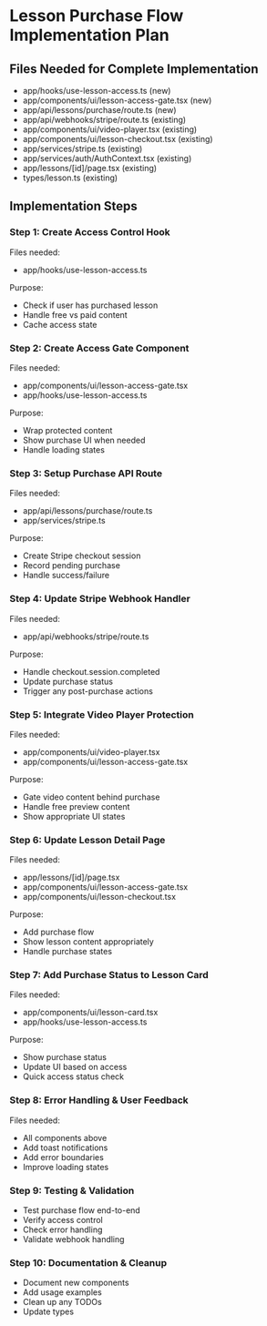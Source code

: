 # Lesson Purchase Flow Implementation Plan

## Files Needed for Complete Implementation
- app/hooks/use-lesson-access.ts (new)
- app/components/ui/lesson-access-gate.tsx (new)
- app/api/lessons/purchase/route.ts (new)
- app/api/webhooks/stripe/route.ts (existing)
- app/components/ui/video-player.tsx (existing)
- app/components/ui/lesson-checkout.tsx (existing)
- app/services/stripe.ts (existing)
- app/services/auth/AuthContext.tsx (existing)
- app/lessons/[id]/page.tsx (existing)
- types/lesson.ts (existing)

## Implementation Steps

### Step 1: Create Access Control Hook
Files needed:
- app/hooks/use-lesson-access.ts

Purpose:
- Check if user has purchased lesson
- Handle free vs paid content
- Cache access state

### Step 2: Create Access Gate Component  
Files needed:
- app/components/ui/lesson-access-gate.tsx
- app/hooks/use-lesson-access.ts

Purpose:
- Wrap protected content
- Show purchase UI when needed
- Handle loading states

### Step 3: Setup Purchase API Route
Files needed:
- app/api/lessons/purchase/route.ts
- app/services/stripe.ts

Purpose:
- Create Stripe checkout session
- Record pending purchase
- Handle success/failure

### Step 4: Update Stripe Webhook Handler
Files needed:
- app/api/webhooks/stripe/route.ts

Purpose:
- Handle checkout.session.completed
- Update purchase status
- Trigger any post-purchase actions

### Step 5: Integrate Video Player Protection
Files needed:
- app/components/ui/video-player.tsx
- app/components/ui/lesson-access-gate.tsx

Purpose:
- Gate video content behind purchase
- Handle free preview content
- Show appropriate UI states

### Step 6: Update Lesson Detail Page
Files needed:
- app/lessons/[id]/page.tsx
- app/components/ui/lesson-access-gate.tsx
- app/components/ui/lesson-checkout.tsx

Purpose:
- Add purchase flow
- Show lesson content appropriately
- Handle purchase states

### Step 7: Add Purchase Status to Lesson Card
Files needed:
- app/components/ui/lesson-card.tsx
- app/hooks/use-lesson-access.ts

Purpose:
- Show purchase status
- Update UI based on access
- Quick access status check

### Step 8: Error Handling & User Feedback
Files needed:
- All components above
- Add toast notifications
- Add error boundaries
- Improve loading states

### Step 9: Testing & Validation
- Test purchase flow end-to-end
- Verify access control
- Check error handling
- Validate webhook handling

### Step 10: Documentation & Cleanup
- Document new components
- Add usage examples
- Clean up any TODOs
- Update types
